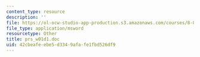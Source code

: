 ```yaml
---
content_type: resource
description: ''
file: https://ol-ocw-studio-app-production.s3.amazonaws.com/courses/8-02t-electricity-and-magnetism-spring-2005/42cbeafeebe5d3349afafe1fbd526df9_prs_w01d1.doc
file_type: application/msword
resourcetype: Other
title: prs_w01d1.doc
uid: 42cbeafe-ebe5-d334-9afa-fe1fbd526df9
---
```

